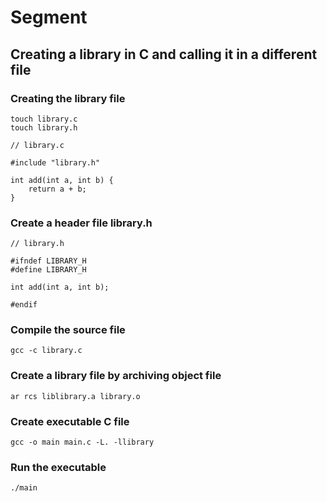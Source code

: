 # Segment

## Creating a library in C and calling it in a different file
### Creating the library file
```
touch library.c
touch library.h
```
```
// library.c

#include "library.h"

int add(int a, int b) {
    return a + b;
}

```
### Create a header file library.h
```
// library.h

#ifndef LIBRARY_H
#define LIBRARY_H

int add(int a, int b);

#endif
```

### Compile the source file
```
gcc -c library.c
```
### Create a library file by archiving object file
```
ar rcs liblibrary.a library.o
```
### Create executable C file
```
gcc -o main main.c -L. -llibrary
```
### Run the executable
```
./main
```

